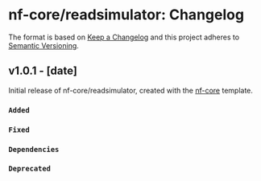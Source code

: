 # nf-core/readsimulator: Changelog

The format is based on [Keep a Changelog](https://keepachangelog.com/en/1.0.0/)
and this project adheres to [Semantic Versioning](https://semver.org/spec/v2.0.0.html).

## v1.0.1 - [date]

Initial release of nf-core/readsimulator, created with the [nf-core](https://nf-co.re/) template.

### `Added`

### `Fixed`

### `Dependencies`

### `Deprecated`
